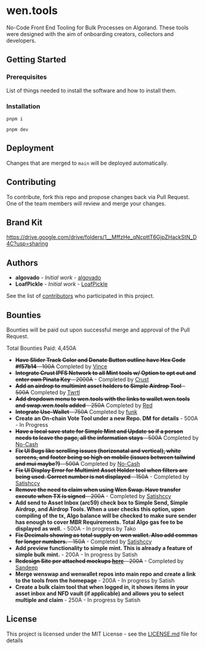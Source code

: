 # wen.tools

No-Code Front End Tooling for Bulk Processes on Algorand. These tools were designed with the aim of onboarding creators, collectors and developers.

## Getting Started

### Prerequisites

List of things needed to install the software and how to install them.

### Installation

`pnpm i`

`pnpm dev`

## Deployment

Changes that are merged to `main` will be deployed automatically.

## Contributing

To contribute, fork this repo and propose changes back via Pull Request. One of the team members will review and merge your changes.

## Brand Kit

https://drive.google.com/drive/folders/1__MffzHe_qNcpttT6GjpZHackStN_D4C?usp=sharing

## Authors

- **algovado** - _Initial work_ - [algovado](https://github.com/algovado)
- **LoafPickle** - _Initial work_ - [LoafPickle](https://github.com/LoafPickleWW)

See the list of [contributors](https://github.com/thurstober-digital/evil-tools/contributors) who participated in this project.

## Bounties

Bounties will be paid out upon successful merge and approval of the Pull Request.

Total Bounties Paid: 4,450A

- ~~**Have Slider Track Color and Donate Button outline have Hex Code #f57b14** - 100A~~ Completed by [Vince](https://github.com/vincealvare)
- ~~**Integrate Crust IPFS Network to all Mint tools w/ Option to opt out and enter own Pinata Key** - 2000A~~ - Completed by [Crust](https://github.com/x-wagmi)
- ~~**Add an airdrop to multimint asset holders to Simple Airdrop Tool** - 500A~~ Completed by [Twrtl](https://github.com/twirtle2)
- ~~**Add dropdown menu to wen.tools with the links to wallet.wen.tools and swap.wen.tools added** - 250A~~ Completed by [Red](https://github.com/LoafPickleWW/wen-tools/pulls?q=is%3Apr+author%3Abwmx)
- ~~**Integrate Use-Wallet** - 750A~~ Completed by [funk](https://github.com/acfunk)
- **Create an On-chain Vote Tool under a new Repo. DM for details** - 500A - In Progress
- ~~**Have a local save state for Simple Mint and Update so if a person needs to leave the page, all the information stays** - 500A~~ Completed by [No-Cash](https://github.com/No-Cash-7970)
- ~~**Fix UI Bugs like scrolling issues (horizonatal and vertical), white screens, and footer being so high on mobile (issues between tailwind and mui maybe?)** - 500A~~ Completed by [No-Cash](https://github.com/No-Cash-7970)
- ~~**Fix UI Display Error for Multimint Asset Holder tool when filters are being used. Correct number is not displayed** - 150A~~ - Completed by [Satishccy](https://github.com/satishccy)
- ~~**Remove the need to claim when using Wen Swap. Have transfer execute when TX is signed** - 200A~~ - Completed by [Satishccy](https://github.com/satishccy)
- **Add send to Asset Inbox (arc59) check box to Simple Send, Simple Airdrop, and Airdrop Tools. When a user checks this option, upon compiling of the tx, Algo balance will be checked to make sure sender has enough to cover MBR Requirements. Total Algo gas fee to be displayed as well.** - 500A - In progress by Tako
- ~~**Fix Decimals showing as total supply on wen wallet. Also add commas for longer numbers.** - 150A~~ - Completed by [Satishccy](https://github.com/satishccy)
- **Add preview functionality to simple mint. This is already a feature of simple bulk mint.** - 200A - In progress by Satish
- ~~**Redesign Site per attached mockups [here](https://x.com/wendottools/status/1869572452285854164)** - 200A~~ - Completed by [Sandeep](https://github.com/satishccy)
- **Merge wenswap and wenwallet repos into main repo and create a link to the tools from the homepage** - 200A - In progress by Satish
- **Create a bulk claim tool that when logged in, it shows items in your asset inbox and NFD vault (if applicable) and allows you to select multiple and claim** - 250A - In progress by Satish

## License

This project is licensed under the MIT License - see the [LICENSE.md](LICENSE.md) file for details
